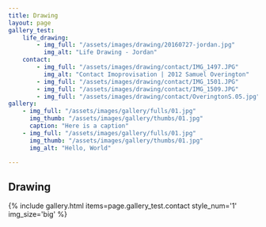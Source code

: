 ```yaml
---
title: Drawing
layout: page
gallery_test:
    life_drawing:
        - img_full: "/assets/images/drawing/20160727-jordan.jpg"
          img_alt: "Life Drawing - Jordan"
    contact:
        - img_full: "/assets/images/drawing/contact/IMG_1497.JPG"
          img_alt: "Contact Imoprovisation | 2012 Samuel Overington"
        - img_full: "/assets/images/drawing/contact/IMG_1501.JPG"
        - img_full: "/assets/images/drawing/contact/IMG_1509.JPG"
        - img_full: "/assets/images/drawing/contact/OveringtonS.05.jpg"
gallery:
    - img_full: "/assets/images/gallery/fulls/01.jpg"
      img_thumb: "/assets/images/gallery/thumbs/01.jpg"
      caption: "Here is a caption"
    - img_full: "/assets/images/gallery/fulls/01.jpg"
      img_thumb: "/assets/images/gallery/thumbs/01.jpg"
      img_alt: "Hello, World"

---
```


<section class="wrapper style1 align-center">
    <div class="inner">
        <h1>Drawing</h1>
    </div>

{% include gallery.html
    items=page.gallery_test.contact
    style_num='1'
    img_size='big'
    %}
</section>